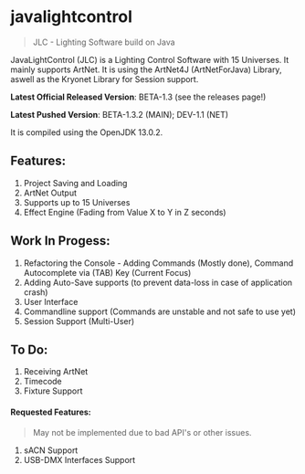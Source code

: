 # javalightcontrol

>JLC - Lighting Software build on Java

JavaLightControl (JLC) is a Lighting Control Software with 15 Universes. It mainly supports ArtNet. It is using the
ArtNet4J (ArtNetForJava) Library, aswell as the Kryonet Library for Session support.

**Latest Official Released Version**: BETA-1.3 (see the releases page!)

**Latest Pushed Version**: BETA-1.3.2 (MAIN); DEV-1.1 (NET)

It is compiled using the OpenJDK 13.0.2.

## Features:

1. Project Saving and Loading
2. ArtNet Output
3. Supports up to 15 Universes
4. Effect Engine (Fading from Value X to Y in Z seconds)

## Work In Progess:

1. Refactoring the Console - Adding Commands (Mostly done), Command Autocomplete via (TAB) Key (Current Focus)
2. Adding Auto-Save supports (to prevent data-loss in case of application crash)
3. User Interface
4. Commandline support (Commands are unstable and not safe to use yet)
5. Session Support (Multi-User)

## To Do:

1. Receiving ArtNet
2. Timecode
3. Fixture Support

#### Requested Features:
> May not be implemented due to bad API's or other issues.
1. sACN Support
2. USB-DMX Interfaces Support
